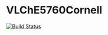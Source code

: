 # VLChE5760Cornell

[![Build Status](https://github.com/varnerlab/VLChE5760Cornell.jl/actions/workflows/CI.yml/badge.svg?branch=main)](https://github.com/varnerlab/VLChE5760Cornell.jl/actions/workflows/CI.yml?query=branch%3Amain)
